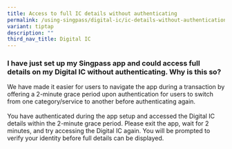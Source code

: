 ```yaml
---
title: Access to full IC details without authenticating
permalink: /using-singpass/digital-ic/ic-details-without-authentication/
variant: tiptap
description: ""
third_nav_title: Digital IC
---
```

<h3>I have just set up my Singpass app and could access full details on my Digital IC without authenticating. Why is this so?</h3>
<p>We have made it easier for users to navigate the app during a transaction
by offering a 2-minute grace period upon authentication for users to switch
from one category/service to another before authenticating again.
<br>
<br>You have authenticated during the app setup and accessed the Digital IC
details within the 2-minute grace period. Please exit the app, wait for
2 minutes, and try accessing the Digital IC again. You will be prompted
to verify your identity before full details can be displayed.</p>